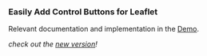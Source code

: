 ### Easily Add Control Buttons for Leaflet

Relevant documentation and implementation in the [Demo][].

_check out the [new version][v1]!_

[Demo]:http://cliffcloud.github.io/Leaflet.EasyButton/
[v1]:https://github.com/CliffCloud/Leaflet.EasyButton/tree/v1
